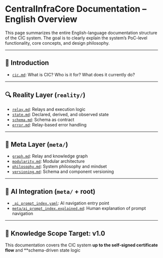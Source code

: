# CentralInfraCore Documentation – English Overview

This page summarizes the entire English-language documentation structure of the CIC system. The goal is to clearly explain the system’s PoC-level functionality, core concepts, and design philosophy.

---

## 🧠 Introduction

* [`cic.md`](./meta/cic.md): What is CIC? Who is it for? What does it currently do?

---

## 🔍 Reality Layer (`reality/`)

* [`relay.md`](./reality/relay.md): Relays and execution logic
* [`state.md`](./reality/state.md): Declared, derived, and observed state
* [`schema.md`](./reality/schema.md): Schema as contract
* [`error.md`](./reality/error.md): Relay-based error handling

---

## 🧬 Meta Layer (`meta/`)

* [`graph.md`](./meta/graph.md): Relay and knowledge graph
* [`modularity.md`](./meta/modularity.md): Modular architecture
* [`philosophy.md`](./meta/philosophy.md): System philosophy and mindset
* [`versioning.md`](./meta/versioning.md): Schema and component versioning

---

## 🤖 AI Integration (`meta/` + root)

* [`_ai_prompt_index.yaml`](../../_ai_prompt_index.yaml): AI navigation entry point
* [`meta/ai_prompt_index.explained.md`](../../_ai_prompt_index.explained.md): Human explanation of prompt navigation

---

## 🧪 Knowledge Scope Target: v1.0

This documentation covers the CIC system **up to the self-signed certificate flow** and \*\*schema-driven state logic

